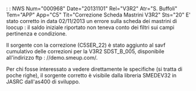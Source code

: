  :  : NWS Num="000968" Date="20131101" Rel="V3R2" Atr="S. Buffoli" Tem="APP" App="C5" Tit="Correzione Scheda Mastrini V3R2" Sts="20"
E' stato corretto in data 02/11/2013 un errore sulla scheda dei mastrini di loocup :  il saldo iniziale riportato non teneva conto dei filtri sui campi pertinenza e condizione.

Il sorgente con la correzione (C5SER_22) è stato aggiunto al savf cumulativo delle correzioni per la V3R2 SDST_B_005, disponibile all'indirizzo ftp : //demo.smeup.com/.

Per chi fosse interessato a vedere direttamente le specifiche (si tratta di poche righe), il sorgente corretto è visibile dalla libreria SMEDEV32 in JASRC dall'as400 di sviluppo.

